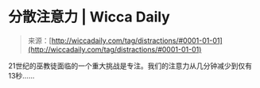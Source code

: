 <!--yml

类别：未分类

日期：2024年06月12日 18:25:05

-->

# 分散注意力 | Wicca Daily

> 来源：[http://wiccadaily.com/tag/distractions/#0001-01-01](http://wiccadaily.com/tag/distractions/#0001-01-01)

21世纪的巫教徒面临的一个重大挑战是专注。我们的注意力从几分钟减少到仅有13秒……
